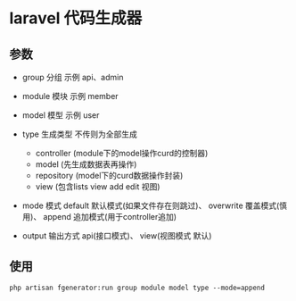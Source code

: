 # laravel 代码生成器

## 参数

- group 分组 示例 api、admin

- module 模块 示例 member

- model 模型 示例 user 

- type 生成类型 不传则为全部生成
    
    - controller (module下的model操作curd的控制器)
    - model (先生成数据表再操作)
    - repository (model下的curd数据操作封装)
    - view (包含lists view add edit 视图)
    
- mode 模式 default 默认模式(如果文件存在则跳过)、 overwrite 覆盖模式(慎用)、 append 追加模式(用于controller追加)

- output 输出方式 api(接口模式)、 view(视图模式 默认)

## 使用

```
php artisan fgenerator:run group module model type --mode=append
```   